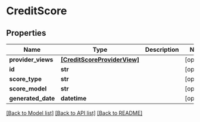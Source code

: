 # CreditScore


## Properties
Name | Type | Description | Notes
------------ | ------------- | ------------- | -------------
**provider_views** | [**[CreditScoreProviderView]**](CreditScoreProviderView.md) |  | [optional] 
**id** | **str** |  | [optional] 
**score_type** | **str** |  | [optional] 
**score_model** | **str** |  | [optional] 
**generated_date** | **datetime** |  | [optional] 

[[Back to Model list]](../README.md#documentation-for-models) [[Back to API list]](../README.md#documentation-for-api-endpoints) [[Back to README]](../README.md)


